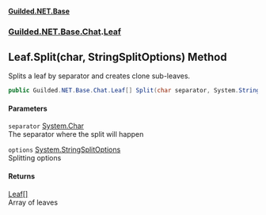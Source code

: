 
#### [Guilded.NET.Base](Guilded_NET_Base 'Guilded_NET_Base')
### [Guilded.NET.Base.Chat](Guilded_NET_Base#Guilded_NET_Base_Chat 'Guilded.NET.Base.Chat').[Leaf](Leaf 'Guilded.NET.Base.Chat.Leaf')
## Leaf.Split(char, StringSplitOptions) Method
Splits a leaf by separator and creates clone sub-leaves.  
```csharp
public Guilded.NET.Base.Chat.Leaf[] Split(char separator, System.StringSplitOptions options=System.StringSplitOptions.None);
```

#### Parameters
<a name='Guilded_NET_Base_Chat_Leaf_Split(char_System_StringSplitOptions)_separator'></a>
`separator` [System.Char](https://docs.microsoft.com/en-us/dotnet/api/System.Char 'System.Char')  
The separator where the split will happen
  
<a name='Guilded_NET_Base_Chat_Leaf_Split(char_System_StringSplitOptions)_options'></a>
`options` [System.StringSplitOptions](https://docs.microsoft.com/en-us/dotnet/api/System.StringSplitOptions 'System.StringSplitOptions')  
Splitting options
  

#### Returns
[Leaf](Leaf 'Guilded.NET.Base.Chat.Leaf')[[]](https://docs.microsoft.com/en-us/dotnet/api/System.Array 'System.Array')  
Array of leaves
